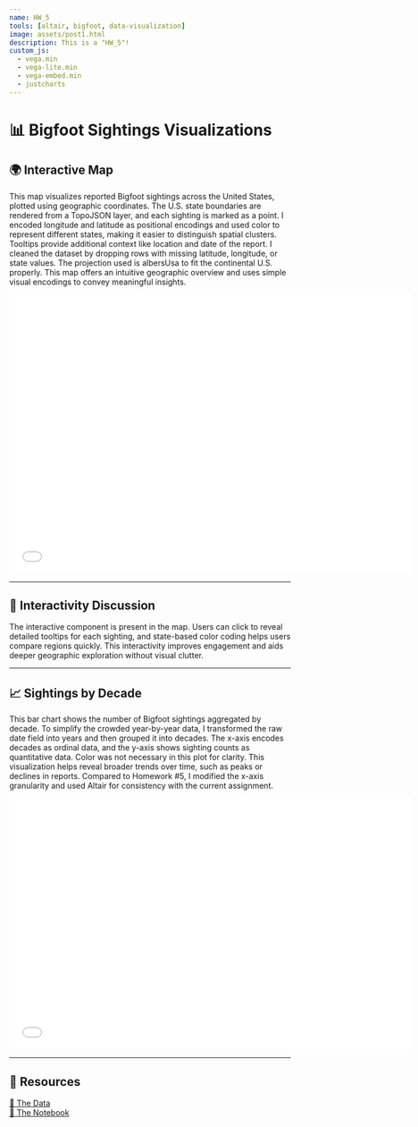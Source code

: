 ```yaml
---
name: HW_5
tools: [altair, bigfoot, data-visualization]
image: assets/post1.html
description: This is a "HW_5"!
custom_js:  
  - vega.min
  - vega-lite.min
  - vega-embed.min
  - justcharts
---
```



# 📊 Bigfoot Sightings Visualizations

## 🌍 Interactive Map

This map visualizes reported Bigfoot sightings across the United States, plotted using geographic coordinates. The U.S. state boundaries are rendered from a TopoJSON layer, and each sighting is marked as a point. I encoded longitude and latitude as positional encodings and used color to represent different states, making it easier to distinguish spatial clusters. Tooltips provide additional context like location and date of the report. I cleaned the dataset by dropping rows with missing latitude, longitude, or state values. The projection used is albersUsa to fit the continental U.S. properly. This map offers an intuitive geographic overview and uses simple visual encodings to convey meaningful insights.

<iframe src="/assets/plot2.html" width="720" height="500" style="border:none;"></iframe>

---
## 🔁 Interactivity Discussion

The interactive component is present in the map. Users can click to reveal detailed tooltips for each sighting, and state-based color coding helps users compare regions quickly. This interactivity improves engagement and aids deeper geographic exploration without visual clutter.

---
## 📈 Sightings by Decade

This bar chart shows the number of Bigfoot sightings aggregated by decade. To simplify the crowded year-by-year data, I transformed the raw date field into years and then grouped it into decades. The x-axis encodes decades as ordinal data, and the y-axis shows sighting counts as quantitative data. Color was not necessary in this plot for clarity. This visualization helps reveal broader trends over time, such as peaks or declines in reports. Compared to Homework #5, I modified the x-axis granularity and used Altair for consistency with the current assignment.

<iframe src="/assets/plot1.html" width="720" height="450" style="border:none;"></iframe>

---


## 🔗 Resources  
[📁 The Data](https://raw.githubusercontent.com/UIUC-iSchool-DataViz/is445_data/main/bfro_reports_fall2022.csv)  
[📓 The Notebook](https://github.com/pranavhharish/pranavhharish.github.io/blob/main/python_notebooks/test_generate_plots.ipynb)